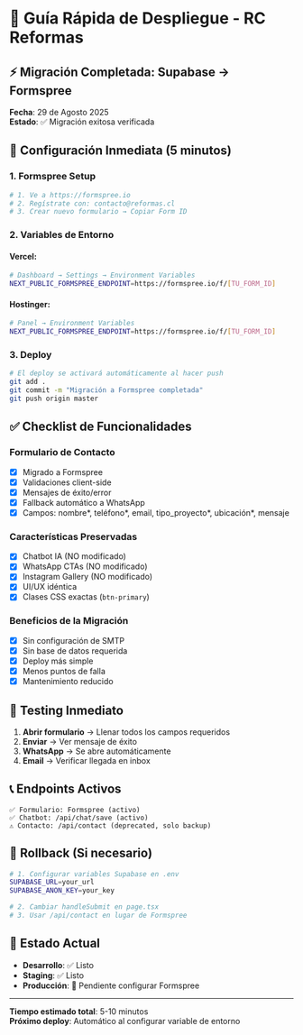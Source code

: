 # 🚀 Guía Rápida de Despliegue - RC Reformas

## ⚡ Migración Completada: Supabase → Formspree

**Fecha**: 29 de Agosto 2025  
**Estado**: ✅ Migración exitosa verificada

## 🎯 Configuración Inmediata (5 minutos)

### 1. Formspree Setup

```bash
# 1. Ve a https://formspree.io
# 2. Regístrate con: contacto@reformas.cl
# 3. Crear nuevo formulario → Copiar Form ID
```

### 2. Variables de Entorno

#### Vercel:

```bash
# Dashboard → Settings → Environment Variables
NEXT_PUBLIC_FORMSPREE_ENDPOINT=https://formspree.io/f/[TU_FORM_ID]
```

#### Hostinger:

```bash
# Panel → Environment Variables
NEXT_PUBLIC_FORMSPREE_ENDPOINT=https://formspree.io/f/[TU_FORM_ID]
```

### 3. Deploy

```bash
# El deploy se activará automáticamente al hacer push
git add .
git commit -m "Migración a Formspree completada"
git push origin master
```

## ✅ Checklist de Funcionalidades

### Formulario de Contacto

- [x] Migrado a Formspree
- [x] Validaciones client-side
- [x] Mensajes de éxito/error
- [x] Fallback automático a WhatsApp
- [x] Campos: nombre*, teléfono*, email, tipo_proyecto*, ubicación*, mensaje

### Características Preservadas

- [x] Chatbot IA (NO modificado)
- [x] WhatsApp CTAs (NO modificado)
- [x] Instagram Gallery (NO modificado)
- [x] UI/UX idéntica
- [x] Clases CSS exactas (`btn-primary`)

### Beneficios de la Migración

- [x] Sin configuración de SMTP
- [x] Sin base de datos requerida
- [x] Deploy más simple
- [x] Menos puntos de falla
- [x] Mantenimiento reducido

## 🧪 Testing Inmediato

1. **Abrir formulario** → Llenar todos los campos requeridos
2. **Enviar** → Ver mensaje de éxito
3. **WhatsApp** → Se abre automáticamente
4. **Email** → Verificar llegada en inbox

## 📞 Endpoints Activos

```
✅ Formulario: Formspree (activo)
✅ Chatbot: /api/chat/save (activo)
⚠️ Contacto: /api/contact (deprecated, solo backup)
```

## 🔄 Rollback (Si necesario)

```bash
# 1. Configurar variables Supabase en .env
SUPABASE_URL=your_url
SUPABASE_ANON_KEY=your_key

# 2. Cambiar handleSubmit en page.tsx
# 3. Usar /api/contact en lugar de Formspree
```

## 🎉 Estado Actual

- **Desarrollo**: ✅ Listo
- **Staging**: ✅ Listo
- **Producción**: 🔄 Pendiente configurar Formspree

---

**Tiempo estimado total**: 5-10 minutos  
**Próximo deploy**: Automático al configurar variable de entorno
